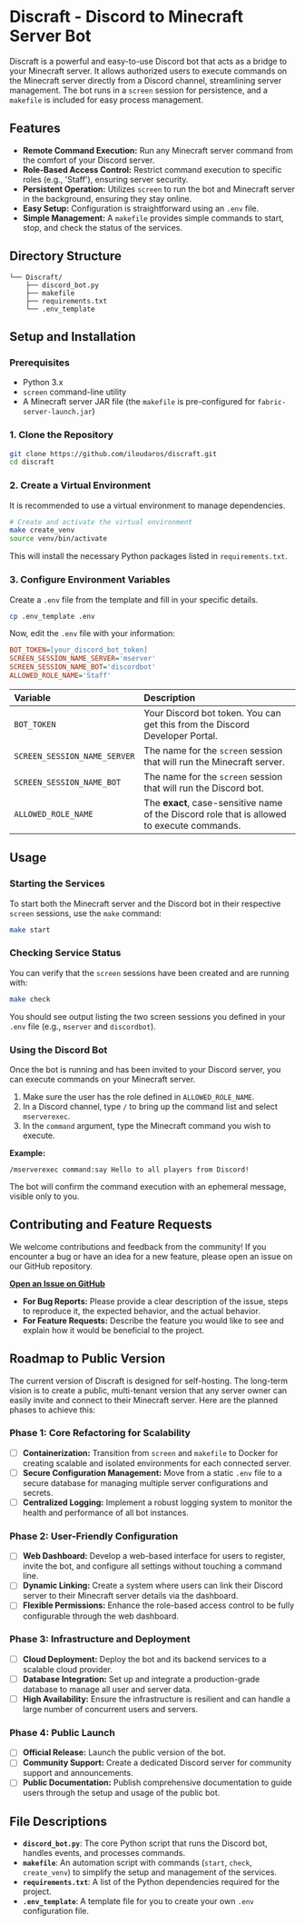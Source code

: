 # Discraft - Discord to Minecraft Server Bot

Discraft is a powerful and easy-to-use Discord bot that acts as a bridge to your Minecraft server. It allows authorized users to execute commands on the Minecraft server directly from a Discord channel, streamlining server management. The bot runs in a `screen` session for persistence, and a `makefile` is included for easy process management.

## Features

*   **Remote Command Execution:** Run any Minecraft server command from the comfort of your Discord server.
*   **Role-Based Access Control:** Restrict command execution to specific roles (e.g., 'Staff'), ensuring server security.
*   **Persistent Operation:** Utilizes `screen` to run the bot and Minecraft server in the background, ensuring they stay online.
*   **Easy Setup:** Configuration is straightforward using an `.env` file.
*   **Simple Management:** A `makefile` provides simple commands to start, stop, and check the status of the services.

## Directory Structure

```
└── Discraft/
    ├── discord_bot.py
    ├── makefile
    ├── requirements.txt
    └── .env_template
```

## Setup and Installation

### Prerequisites

*   Python 3.x
*   `screen` command-line utility
*   A Minecraft server JAR file (the `makefile` is pre-configured for `fabric-server-launch.jar`)

### 1. Clone the Repository

```bash
git clone https://github.com/iloudaros/discraft.git
cd discraft
```

### 2. Create a Virtual Environment

It is recommended to use a virtual environment to manage dependencies.

```bash
# Create and activate the virtual environment
make create_venv
source venv/bin/activate
```

This will install the necessary Python packages listed in `requirements.txt`.

### 3. Configure Environment Variables

Create a `.env` file from the template and fill in your specific details.

```bash
cp .env_template .env
```

Now, edit the `.env` file with your information:

```ini
BOT_TOKEN=[your_discord_bot_token]
SCREEN_SESSION_NAME_SERVER='mserver'
SCREEN_SESSION_NAME_BOT='discordbot'
ALLOWED_ROLE_NAME='Staff'
```

| Variable | Description |
| :--- | :--- |
| `BOT_TOKEN` | Your Discord bot token. You can get this from the Discord Developer Portal. |
| `SCREEN_SESSION_NAME_SERVER` | The name for the `screen` session that will run the Minecraft server. |
| `SCREEN_SESSION_NAME_BOT` | The name for the `screen` session that will run the Discord bot. |
| `ALLOWED_ROLE_NAME` | The **exact**, case-sensitive name of the Discord role that is allowed to execute commands. |

## Usage

### Starting the Services

To start both the Minecraft server and the Discord bot in their respective `screen` sessions, use the `make` command:

```bash
make start
```

### Checking Service Status

You can verify that the `screen` sessions have been created and are running with:

```bash
make check
```

You should see output listing the two screen sessions you defined in your `.env` file (e.g., `mserver` and `discordbot`).

### Using the Discord Bot

Once the bot is running and has been invited to your Discord server, you can execute commands on your Minecraft server.

1.  Make sure the user has the role defined in `ALLOWED_ROLE_NAME`.
2.  In a Discord channel, type `/` to bring up the command list and select `mserverexec`.
3.  In the `command` argument, type the Minecraft command you wish to execute.

**Example:**

`/mserverexec command:say Hello to all players from Discord!`

The bot will confirm the command execution with an ephemeral message, visible only to you.

## Contributing and Feature Requests

We welcome contributions and feedback from the community! If you encounter a bug or have an idea for a new feature, please open an issue on our GitHub repository.

[**Open an Issue on GitHub**](https://github.com/iloudaros/discraft/issues)

*   **For Bug Reports:** Please provide a clear description of the issue, steps to reproduce it, the expected behavior, and the actual behavior.
*   **For Feature Requests:** Describe the feature you would like to see and explain how it would be beneficial to the project.

## Roadmap to Public Version

The current version of Discraft is designed for self-hosting. The long-term vision is to create a public, multi-tenant version that any server owner can easily invite and connect to their Minecraft server. Here are the planned phases to achieve this:

### Phase 1: Core Refactoring for Scalability 

- [ ]  **Containerization:** Transition from `screen` and `makefile` to Docker for creating scalable and isolated environments for each connected server.
- [ ]  **Secure Configuration Management:** Move from a static `.env` file to a secure database for managing multiple server configurations and secrets.
- [ ]   **Centralized Logging:** Implement a robust logging system to monitor the health and performance of all bot instances.

### Phase 2: User-Friendly Configuration

- [ ] **Web Dashboard:** Develop a web-based interface for users to register, invite the bot, and configure all settings without touching a command line.
- [ ] **Dynamic Linking:** Create a system where users can link their Discord server to their Minecraft server details via the dashboard.
- [ ] **Flexible Permissions:** Enhance the role-based access control to be fully configurable through the web dashboard.

### Phase 3: Infrastructure and Deployment

- [ ] **Cloud Deployment:** Deploy the bot and its backend services to a scalable cloud provider.
- [ ] **Database Integration:** Set up and integrate a production-grade database to manage all user and server data.
- [ ] **High Availability:** Ensure the infrastructure is resilient and can handle a large number of concurrent users and servers.

### Phase 4: Public Launch
- [ ] **Official Release:** Launch the public version of the bot.
- [ ] **Community Support:** Create a dedicated Discord server for community support and announcements.
- [ ] **Public Documentation:** Publish comprehensive documentation to guide users through the setup and usage of the public bot.

## File Descriptions

*   **`discord_bot.py`**: The core Python script that runs the Discord bot, handles events, and processes commands.
*   **`makefile`**: An automation script with commands (`start`, `check`, `create_venv`) to simplify the setup and management of the services.
*   **`requirements.txt`**: A list of the Python dependencies required for the project.
*   **`.env_template`**: A template file for you to create your own `.env` configuration file.

